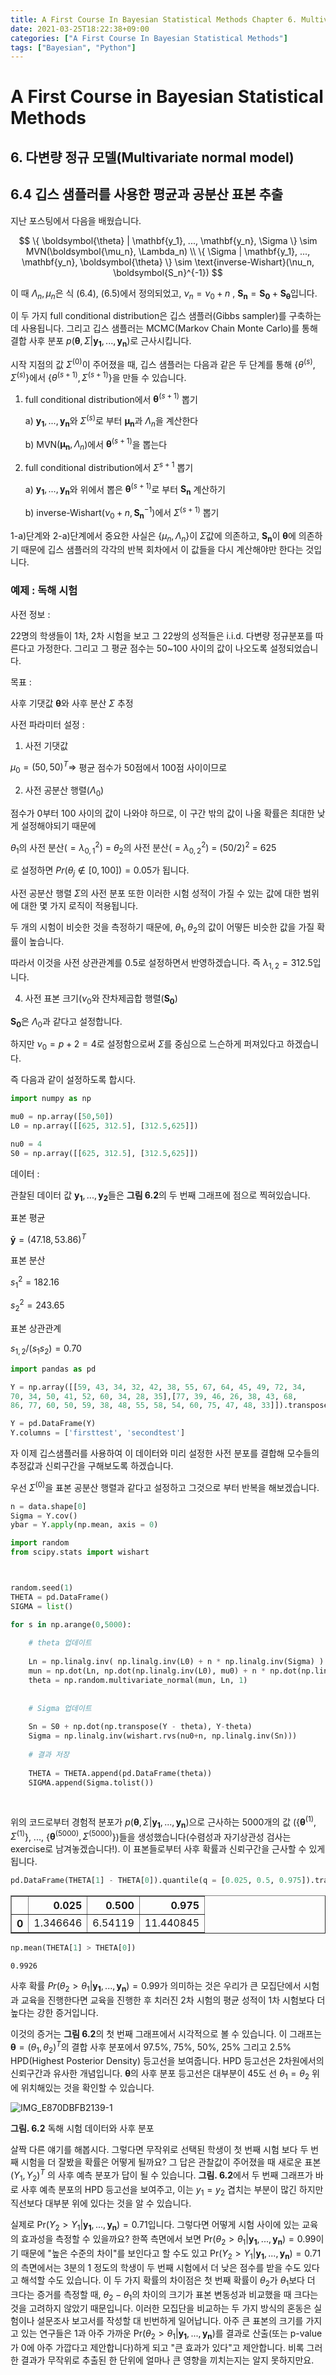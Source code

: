 ```yaml
---
title: A First Course In Bayesian Statistical Methods Chapter 6. Multivariate Normal Model, 2. Gibbs Sampling
date: 2021-03-25T18:22:38+09:00
categories: ["A First Course In Bayesian Statistical Methods"]
tags: ["Bayesian", "Python"]
---
```


# A First Course in Bayesian Statistical Methods

## 6. 다변량 정규 모델(Multivariate normal model)

## 6.4 깁스 샘플러를 사용한 평균과 공분산 표본 추출

지난 포스팅에서 다음을 배웠습니다.

$$
\{ \boldsymbol{\theta} | \mathbf{y_1}, ..., \mathbf{y_n}, \Sigma \} \sim MVN(\boldsymbol{\mu_n}, \Lambda_n) \\
\{ \Sigma | \mathbf{y_1}, ..., \mathbf{y_n}, \boldsymbol{\theta} \} \sim \text{inverse-Wishart}(\nu_n, \boldsymbol{S_n}^{-1})
$$

이 때 $\Lambda_n, \mu_n$은 식 (6.4), (6.5)에서 정의되었고, $\nu_n = \nu_0 + n$ , $\boldsymbol{S_n} = \boldsymbol{S_0} + \boldsymbol{S_{\theta}}$입니다.

이 두 가지 full conditional distribution은 깁스 샘플러(Gibbs sampler)를 구축하는데 사용됩니다. 그리고 깁스 샘플러는 MCMC(Markov Chain Monte Carlo)를 통해 결합 사후 분포 $p(\boldsymbol{\theta}, \Sigma | \mathbf{y_1}, ..., \mathbf{y_n})$로 근사시킵니다.

시작 지점의 값 $\Sigma^{(0)}$이 주어졌을 때, 깁스 샘플러는 다음과 같은 두 단계를 통해 {$\theta^{(s)}, \Sigma^{(s)}$}에서 {$\theta^{(s+1)}, \Sigma^{(s+1)}$}을 만들 수 있습니다.

1. full conditional distribution에서 $\boldsymbol{\theta}^{(s+1)}$ 뽑기

    a) $\mathbf{y_1}, ..., \mathbf{y_n}$와 $\Sigma^{(s)}$로 부터 $\boldsymbol{\mu_n}$과 $\Lambda_n$을 계산한다
    
    b) MVN($\mathbf{\mu_n}, \Lambda_n$)에서 $\mathbf{\theta}^{(s+1)}$을 뽑는다

2. full conditional distribution에서 $\Sigma^{s+1}$ 뽑기

    a) $\mathbf{y_1}, ..., \mathbf{y_n}$와 위에서 뽑은 $\boldsymbol{\theta}^{(s+1)}$로 부터 $\mathbf{S_n}$ 계산하기
    
    b) inverse-Wishart($\nu_0 + n, \boldsymbol{S_n}^{-1}$)에서 $\Sigma^{(s+1)}$ 뽑기

1-a)단계와 2-a)단계에서 중요한 사실은 {$\mu_n, \Lambda_n$}이 $\Sigma$값에 의존하고, $\boldsymbol{S_n}$이 $\mathbf{\theta}$에 의존하기 때문에 깁스 샘플러의 각각의 반복 회차에서 이 값들을 다시 계산해야만 한다는 것입니다.

### 예제 : 독해 시험

사전 정보 : 

22명의 학생들이 1차, 2차 시험을 보고 그 22쌍의 성적들은 i.i.d. 다변량 정규분포를 따른다고 가정한다. 그리고 그 평균 점수는 50~100 사이의 값이 나오도록 설정되었습니다.

목표 : 

사후 기댓값 $\mathbf{\theta}$와 사후 분산 $\Sigma$ 추정

사전 파라미터 설정 :

1. 사전 기댓값

$\mu_0 = (50,50)^T \Rightarrow$ 평균 점수가 50점에서 100점 사이이므로

2. 사전 공분산 행렬($\Lambda_0$)

점수가 0부터 100 사이의 값이 나와야 하므로, 이 구간 밖의 값이 나올 확률은 최대한 낮게 설정해야되기 때문에

$\theta_1$의 사전 분산($= \lambda_{0,1}^2$) = $\theta_2$의 사전 분산($= \lambda_{0,2}^2$) = $(50/2)^2$ = 625

로 설정하면 $Pr(\theta_j \notin [0,100]) = 0.05$가 됩니다.

사전 공분산 행렬 $\Sigma$의 사전 분포 또한 이러한 시험 성적이 가질 수 있는 값에 대한 범위에 대한 몇 가지 로직이 적용됩니다.

두 개의 시험이 비슷한 것을 측정하기 때문에, $\theta_1, \theta_2$의 값이 어떻든 비슷한 값을 가질 확률이 높습니다. 

따라서 이것을 사전 상관관계를 0.5로 설정하면서 반영하겠습니다. 즉 $\lambda_{1,2} = 312.5$입니다.

4. 사전 표본 크기($\nu_0$와 잔차제곱합 행렬($\boldsymbol{S_0}$)

$\boldsymbol{S_0}$은 $\Lambda_0$과 같다고 설정합니다.

하지만 $\nu_0 = p+2 = 4$로 설정함으로써 $\Sigma$를 중심으로 느슨하게 퍼져있다고 하겠습니다.

즉 다음과 같이 설정하도록 합시다.


```python
import numpy as np

mu0 = np.array([50,50])
L0 = np.array([[625, 312.5], [312.5,625]])

nu0 = 4
S0 = np.array([[625, 312.5], [312.5,625]])
```

데이터 : 

관찰된 데이터 값 $\mathbf{y_1}, ..., \mathbf{y_2}$들은 **그림 6.2**의 두 번째 그래프에 점으로 찍혀있습니다.

표본 평균

$\mathbf{\bar{y}} = (47.18, 53.86)^T$

표본 분산

$s_1^2 = 182.16$

$s_2^2 = 243.65$

표본 상관관계

$s_{1,2}/(s_1 s_2) = 0.70$


```python
import pandas as pd

Y = np.array([[59, 43, 34, 32, 42, 38, 55, 67, 64, 45, 49, 72, 34, 
70, 34, 50, 41, 52, 60, 34, 28, 35],[77, 39, 46, 26, 38, 43, 68, 
86, 77, 60, 50, 59, 38, 48, 55, 58, 54, 60, 75, 47, 48, 33]]).transpose()

Y = pd.DataFrame(Y)
Y.columns = ['firsttest', 'secondtest']
```

자 이제 깁스샘플러를 사용하여 이 데이터와 미리 설정한 사전 분포를 결합해 모수들의 추정값과 신뢰구간을 구해보도록 하겠습니다. 

우선 $\Sigma^{(0)}$을 표본 공분산 행렬과 같다고 설정하고 그것으로 부터 반복을 해보겠습니다.


```python
n = data.shape[0]
Sigma = Y.cov()
ybar = Y.apply(np.mean, axis = 0)

import random
from scipy.stats import wishart



random.seed(1)
THETA = pd.DataFrame()
SIGMA = list()

for s in np.arange(0,5000):
    
    # theta 업데이트
    
    Ln = np.linalg.inv( np.linalg.inv(L0) + n * np.linalg.inv(Sigma) )
    mun = np.dot(Ln, np.dot(np.linalg.inv(L0), mu0) + n * np.dot(np.linalg.inv(Sigma), ybar))
    theta = np.random.multivariate_normal(mun, Ln, 1)
    
    
    # Sigma 업데이트
    
    Sn = S0 + np.dot(np.transpose(Y - theta), Y-theta)
    Sigma = np.linalg.inv(wishart.rvs(nu0+n, np.linalg.inv(Sn)))
    
    # 결과 저장
    
    THETA = THETA.append(pd.DataFrame(theta))
    SIGMA.append(Sigma.tolist())
    
    
```

위의 코드로부터 경험적 분포가 $p(\boldsymbol{\theta}, \Sigma|\mathbf{y_1}, ..., \mathbf{y_n})$으로 근사하는 5000개의 값 ({$\boldsymbol{\theta}^{(1)}, \Sigma^{(1)}$}, ..., {$\boldsymbol{\theta}^{(5000)}, \Sigma^{(5000)}$})들을 생성했습니다(수렴성과 자기상관성 검사는 exercise로 남겨놓겠습니다!). 이 표본들로부터 사후 확률과 신뢰구간을 근사할 수 있게 됩니다.


```python
pd.DataFrame(THETA[1] - THETA[0]).quantile(q = [0.025, 0.5, 0.975]).transpose()
```




<div>
<table border="1" class="dataframe">
  <thead>
    <tr style="text-align: right;">
      <th></th>
      <th>0.025</th>
      <th>0.500</th>
      <th>0.975</th>
    </tr>
  </thead>
  <tbody>
    <tr>
      <th>0</th>
      <td>1.346646</td>
      <td>6.54119</td>
      <td>11.440845</td>
    </tr>
  </tbody>
</table>
</div>




```python
np.mean(THETA[1] > THETA[0])
```




    0.9926



사후 확률 $Pr(\theta_2 > \theta_1 | \mathbf{y_1}, ..., \mathbf{y_n}) = 0.99$가 의미하는 것은 우리가 큰 모집단에서 시험과 교육을 진행한다면 교육을 진행한 후 치러진 2차 시험의 평균 성적이 1차 시험보다 더 높다는 강한 증거입니다.

이것의 증거는 **그림 6.2**의 첫 번째 그래프에서 시각적으로 볼 수 있습니다. 이 그래프는 $\boldsymbol{\theta} = (\theta_1, \theta_2)^T$의 결합 사후 분포에서 97.5%, 75%, 50%, 25% 그리고 2.5% HPD(Highest Posterior Density) 등고선을 보여줍니다. HPD 등고선은 2차원에서의 신뢰구간과 유사한 개념입니다. $\boldsymbol{\theta}$의 사후 분포 등고선은 대부분이 45도 선 $\theta_1 = \theta_2$ 위에 위치해있는 것을 확인할 수 있습니다.

![IMG_E870DBFB2139-1](https://user-images.githubusercontent.com/57588650/112321458-5e2ed080-8cf3-11eb-9ad6-ea19e10d7b7b.jpeg)

**그림. 6.2** 독해 시험 데이터와 사후 분포

살짝 다른 얘기를 해봅시다. 그렇다면 무작위로 선택된 학생이 첫 번째 시험 보다 두 번째 시험을 더 잘봤을 확률은 어떻게 될까요? 그 답은 관찰값이 주어졌을 때 새로운 표본 ($Y_1, Y_2)^T$ 의 사후 예측 분포가 답이 될 수 있습니다. **그림. 6.2**에서 두 번째 그래프가 바로 사후 예측 분포의 HPD 등고선을 보여주고, 이는 $y_1 = y_2$ 겹치는 부분이 많긴 하지만 직선보다 대부분 위에 있다는 것을 알 수 있습니다.  

실제로 Pr$(Y_2 > Y_1 | \mathbf{y_1}, ..., \mathbf{y_n}) = 0.71$입니다. 그렇다면 어떻게 시험 사이에 있는 교육의 효과성을 측정할 수 있을까요? 한쪽 측면에서 보면 Pr($\theta_2 > \theta_1 | \mathbf{y_1}, ..., \mathbf{y_n}) = 0.99$이기 때문에 "높은 수준의 차이"를 보인다고 할 수도 있고 Pr$(Y_2 > Y_1 | \mathbf{y_1}, ..., \mathbf{y_n}) = 0.71$의 측면에서는 3분의 1 정도의 학생이 두 번째 시험에서 더 낮은 점수를 받을 수도 있다고 해석할 수도 있습니다. 이 두 가지 확률의 차이점은 첫 번째 확률이 $\theta_2$가 $\theta_1$보다 더 크다는 증거를 측정할 때, $\theta_2 - \theta_1$의 차이의 크기가 표본 변동성과 비교했을 때 크다는 것을 고려하지 않았기 때문입니다. 이러한 모집단을 비교하는 두 가지 방식의 혼동은 실험이나 설문조사 보고서를 작성할 대 빈번하게 일어납니다. 아주 큰 표본의 크기를 가지고 있는 연구들은 1과 아주 가까운 Pr($\theta_2 > \theta_1 | \mathbf{y_1}, ..., \mathbf{y_n})$를 결과로 산출(또는 p-value가 0에 아주 가깝다고 제안합니다)하게 되고 "큰 효과가 있다"고 제안합니다. 비록 그러한 결과가 무작위로 추출된 한 단위에 얼마나 큰 영향을 끼치는지는 알지 못하지만요.
